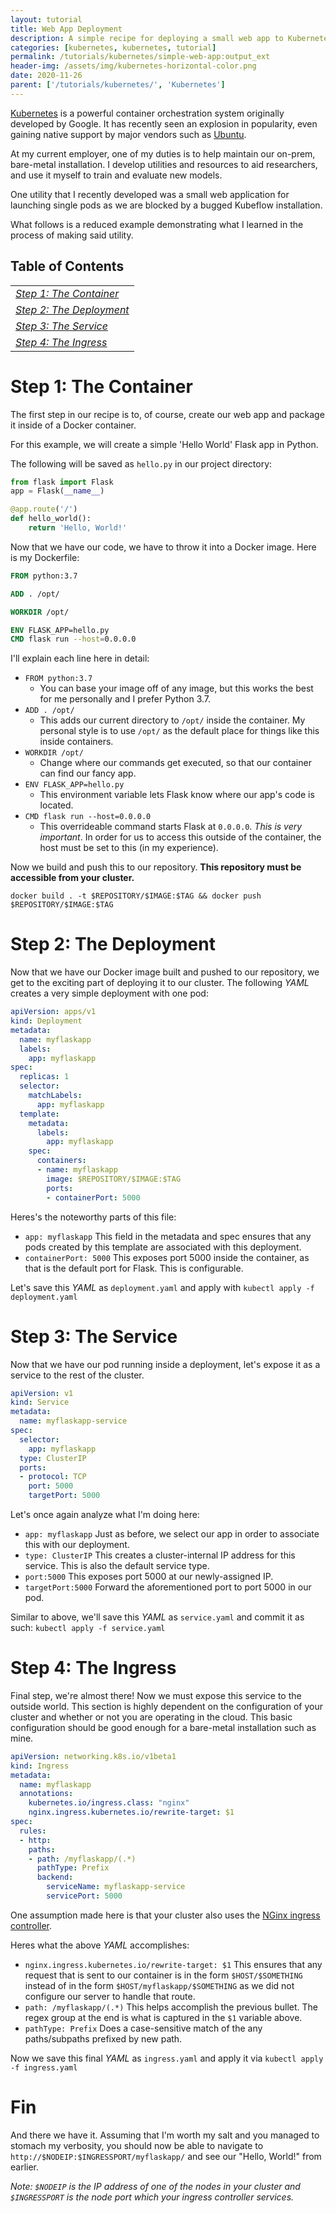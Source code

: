 ```yaml
---
layout: tutorial
title: Web App Deployment
description: A simple recipe for deploying a small web app to Kubernetes.
categories: [kubernetes, kubernetes, tutorial]
permalink: /tutorials/kubernetes/simple-web-app:output_ext
header-img: /assets/img/kubernetes-horizontal-color.png
date: 2020-11-26
parent: ['/tutorials/kubernetes/', 'Kubernetes']
---
```

[Kubernetes](https://kubernetes.io/) is a powerful container orchestration system originally developed by Google. It has recently seen an explosion in popularity, even gaining native support by major vendors such as [Ubuntu](https://ubuntu.com/kubernetes).

At my current employer, one of my duties is to help maintain our on-prem, bare-metal installation. I develop utilities and resources to aid researchers, and use it myself to train and evaluate new models.

One utility that I recently developed was a small web application for launching single pods as we are blocked by a bugged Kubeflow installation.

What follows is a reduced example demonstrating what I learned in the process of making said utility.

<div class="mx-auto" style="width: 50%">
<table class="table">
<thead class="thead-light"><h2>Table of Contents</h2></thead>
<tbody>
<tr>
<td>
<a href="#step-1-the-container"><u><em>Step 1: The Container</em></u></a>
</td>
</tr>
<tr>
<td>
<a href="#step-2-the-deployment"><u><em>Step 2: The Deployment</em></u></a>
</td>
</tr>
<tr>
<td>
<a href="#step-3-the-service"><u><em>Step 3: The Service</em></u></a>
</td>
</tr>
<tr>
<td>
<a href="#step-4-the-ingress"><u><em>Step 4: The Ingress</em></u></a>
</td>
</tr>
</tbody>
</table>
</div>

# Step 1: The Container
The first step in our recipe is to, of course, create our web app and package it inside of a Docker container.

For this example, we will create a simple 'Hello World' Flask app in Python.

The following will be saved as `hello.py` in our project directory:

``` python
from flask import Flask
app = Flask(__name__)

@app.route('/')
def hello_world():
    return 'Hello, World!'
```

Now that we have our code, we have to throw it into a Docker image. Here is my Dockerfile:

``` dockerfile
FROM python:3.7

ADD . /opt/

WORKDIR /opt/

ENV FLASK_APP=hello.py
CMD flask run --host=0.0.0.0
```

I'll explain each line here in detail:
- `FROM python:3.7`
    - You can base your image off of any image, but this works the best for me personally and I prefer Python 3.7.
- `ADD . /opt/`
    - This adds our current directory to `/opt/` inside the container. My personal style is to use `/opt/` as the default place for things like this inside containers.
- `WORKDIR /opt/`
    - Change where our commands get executed, so that our container can find our fancy app.
- `ENV FLASK_APP=hello.py`
    - This environment variable lets Flask know where our app's code is located.
- `CMD flask run --host=0.0.0.0`
    - This overrideable command starts Flask at `0.0.0.0`. *This is very important*. In order for us to access this outside of the container, the host must be set to this (in my experience).

Now we build and push this to our repository. **This repository must be accessible from your cluster.**

`docker build . -t $REPOSITORY/$IMAGE:$TAG && docker push $REPOSITORY/$IMAGE:$TAG`

# Step 2: The Deployment
Now that we have our Docker image built and pushed to our repository, we get to the exciting part of deploying it to our cluster. The following *YAML* creates a very simple deployment with one pod:


```yaml
apiVersion: apps/v1
kind: Deployment
metadata:
  name: myflaskapp
  labels:
    app: myflaskapp
spec:
  replicas: 1
  selector:
    matchLabels:
      app: myflaskapp
  template:
    metadata:
      labels:
        app: myflaskapp
    spec:
      containers:
      - name: myflaskapp
        image: $REPOSITORY/$IMAGE:$TAG
        ports:
        - containerPort: 5000
```

Heres's the noteworthy parts of this file:
- `app: myflaskapp` This field in the metadata and spec ensures that any pods created by this template are associated with this deployment.
- `containerPort: 5000` This exposes port 5000 inside the container, as that is the default port for Flask. This is configurable.

Let's save this *YAML* as `deployment.yaml` and apply with `kubectl apply -f deployment.yaml`

# Step 3: The Service
Now that we have our pod running inside a deployment, let's expose it as a service to the rest of the cluster.

``` yaml
apiVersion: v1
kind: Service
metadata:
  name: myflaskapp-service
spec:
  selector:
    app: myflaskapp
  type: ClusterIP
  ports:
  - protocol: TCP
    port: 5000
    targetPort: 5000
```

Let's once again analyze what I'm doing here:
- `app: myflaskapp` Just as before, we select our app in order to associate this with our deployment.
- `type: ClusterIP` This creates a cluster-internal IP address for this service. This is also the default service type.
- `port:5000` This exposes port 5000 at our newly-assigned IP.
- `targetPort:5000` Forward the aforementioned port to port 5000 in our pod.

Similar to above, we'll save this *YAML* as `service.yaml` and commit it as such: `kubectl apply -f service.yaml`

# Step 4: The Ingress
Final step, we're almost there! Now we must expose this service to the outside world. This section is highly dependent on the configuration of your cluster and whether or not you are operating in the cloud. This basic configuration should be good enough for a bare-metal installation such as mine.

``` yaml
apiVersion: networking.k8s.io/v1beta1
kind: Ingress
metadata:
  name: myflaskapp
  annotations:
    kubernetes.io/ingress.class: "nginx"
    nginx.ingress.kubernetes.io/rewrite-target: $1
spec:
  rules:
  - http:
    paths:
    - path: /myflaskapp/(.*)
      pathType: Prefix
      backend:
        serviceName: myflaskapp-service
        servicePort: 5000
```

One assumption made here is that your cluster also uses the [NGinx ingress controller](https://kubernetes.github.io/ingress-nginx/).

Heres what the above *YAML* accomplishes:
- `nginx.ingress.kubernetes.io/rewrite-target: $1` This ensures that any request that is sent to our container is in the form `$HOST/$SOMETHING` instead of in the form `$HOST/myflaskapp/$SOMETHING` as we did not configure our server to handle that route.
- `path: /myflaskapp/(.*)` This helps accomplish the previous bullet. The regex group at the end is what is captured in the `$1` variable above.
- `pathType: Prefix` Does a case-sensitive match of the any paths/subpaths prefixed by new path.

Now we save this final *YAML* as `ingress.yaml` and apply it via `kubectl apply -f ingress.yaml`


# Fin
And there we have it. Assuming that I'm worth my salt and you managed to stomach my verbosity, you should now be able to navigate to `http://$NODEIP:$INGRESSPORT/myflaskapp/` and see our "Hello, World!" from earlier.

*Note: `$NODEIP` is the IP address of one of the nodes in your cluster and `$INGRESSPORT` is the node port which your ingress controller services.*
